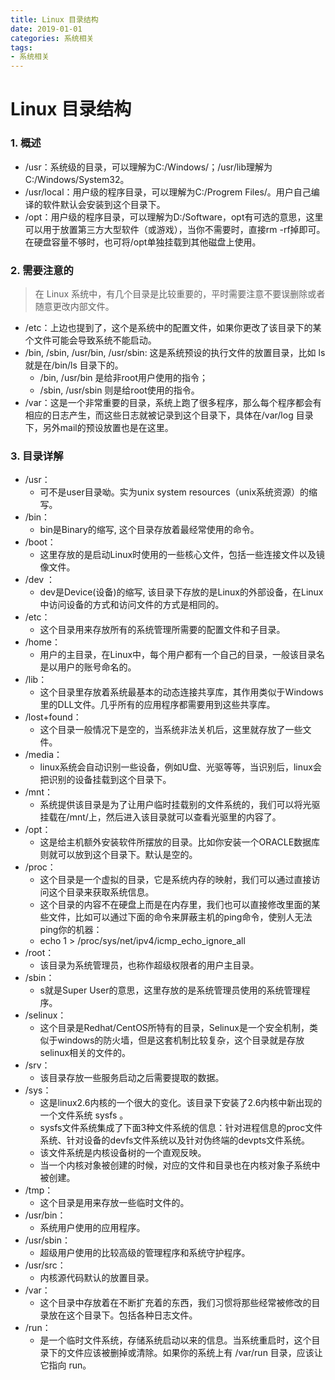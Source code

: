 ```yaml
---
title: Linux 目录结构
date: 2019-01-01
categories: 系统相关
tags:
- 系统相关
---
```


# Linux 目录结构

### 1. 概述

- /usr：系统级的目录，可以理解为C:/Windows/；/usr/lib理解为C:/Windows/System32。
- /usr/local：用户级的程序目录，可以理解为C:/Progrem Files/。用户自己编译的软件默认会安装到这个目录下。
- /opt：用户级的程序目录，可以理解为D:/Software，opt有可选的意思，这里可以用于放置第三方大型软件（或游戏），当你不需要时，直接rm -rf掉即可。在硬盘容量不够时，也可将/opt单独挂载到其他磁盘上使用。

### 2. 需要注意的

> 在 Linux 系统中，有几个目录是比较重要的，平时需要注意不要误删除或者随意更改内部文件。

- /etc：上边也提到了，这个是系统中的配置文件，如果你更改了该目录下的某个文件可能会导致系统不能启动。
- /bin, /sbin, /usr/bin, /usr/sbin: 这是系统预设的执行文件的放置目录，比如 ls 就是在/bin/ls 目录下的。
    - /bin, /usr/bin 是给非root用户使用的指令；
    - /sbin, /usr/sbin 则是给root使用的指令。
- /var：这是一个非常重要的目录，系统上跑了很多程序，那么每个程序都会有相应的日志产生，而这些日志就被记录到这个目录下，具体在/var/log 目录下，另外mail的预设放置也是在这里。

### 3. 目录详解

- /usr：
    - 可不是user目录呦。实为unix system resources（unix系统资源）的缩写。
- /bin：
    - bin是Binary的缩写, 这个目录存放着最经常使用的命令。
- /boot：
    - 这里存放的是启动Linux时使用的一些核心文件，包括一些连接文件以及镜像文件。
- /dev ：
    - dev是Device(设备)的缩写, 该目录下存放的是Linux的外部设备，在Linux中访问设备的方式和访问文件的方式是相同的。
- /etc：
    - 这个目录用来存放所有的系统管理所需要的配置文件和子目录。
- /home：
    - 用户的主目录，在Linux中，每个用户都有一个自己的目录，一般该目录名是以用户的账号命名的。
- /lib：
    - 这个目录里存放着系统最基本的动态连接共享库，其作用类似于Windows里的DLL文件。几乎所有的应用程序都需要用到这些共享库。
- /lost+found：
    - 这个目录一般情况下是空的，当系统非法关机后，这里就存放了一些文件。
- /media：
    - linux系统会自动识别一些设备，例如U盘、光驱等等，当识别后，linux会把识别的设备挂载到这个目录下。
- /mnt：
    - 系统提供该目录是为了让用户临时挂载别的文件系统的，我们可以将光驱挂载在/mnt/上，然后进入该目录就可以查看光驱里的内容了。
- /opt：
    - 这是给主机额外安装软件所摆放的目录。比如你安装一个ORACLE数据库则就可以放到这个目录下。默认是空的。
- /proc：
    - 这个目录是一个虚拟的目录，它是系统内存的映射，我们可以通过直接访问这个目录来获取系统信息。
    - 这个目录的内容不在硬盘上而是在内存里，我们也可以直接修改里面的某些文件，比如可以通过下面的命令来屏蔽主机的ping命令，使别人无法ping你的机器：
    - echo 1 > /proc/sys/net/ipv4/icmp_echo_ignore_all
- /root：
    - 该目录为系统管理员，也称作超级权限者的用户主目录。
- /sbin：
    - s就是Super User的意思，这里存放的是系统管理员使用的系统管理程序。
- /selinux：
    - 这个目录是Redhat/CentOS所特有的目录，Selinux是一个安全机制，类似于windows的防火墙，但是这套机制比较复杂，这个目录就是存放selinux相关的文件的。
- /srv：
    - 该目录存放一些服务启动之后需要提取的数据。
- /sys：
    - 这是linux2.6内核的一个很大的变化。该目录下安装了2.6内核中新出现的一个文件系统 sysfs 。
    - sysfs文件系统集成了下面3种文件系统的信息：针对进程信息的proc文件系统、针对设备的devfs文件系统以及针对伪终端的devpts文件系统。
    - 该文件系统是内核设备树的一个直观反映。
    - 当一个内核对象被创建的时候，对应的文件和目录也在内核对象子系统中被创建。
- /tmp：
    - 这个目录是用来存放一些临时文件的。
- /usr/bin：
    - 系统用户使用的应用程序。
- /usr/sbin：
    - 超级用户使用的比较高级的管理程序和系统守护程序。
- /usr/src：
    - 内核源代码默认的放置目录。
- /var：
    - 这个目录中存放着在不断扩充着的东西，我们习惯将那些经常被修改的目录放在这个目录下。包括各种日志文件。
- /run：
    - 是一个临时文件系统，存储系统启动以来的信息。当系统重启时，这个目录下的文件应该被删掉或清除。如果你的系统上有 /var/run 目录，应该让它指向 run。
